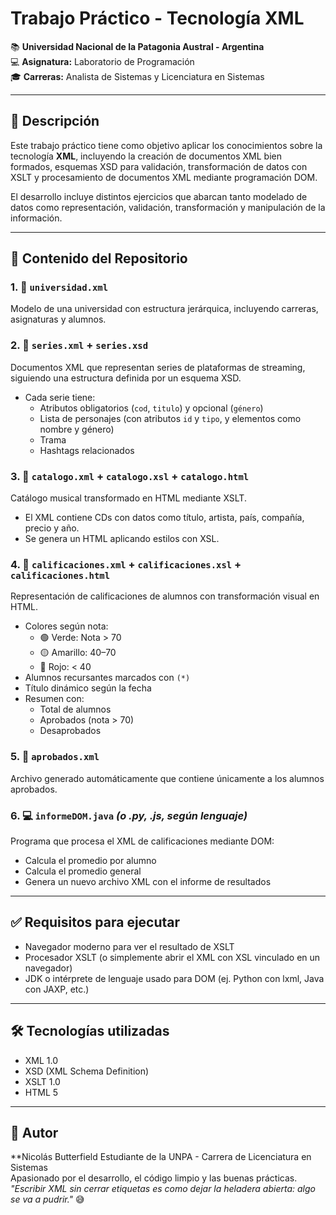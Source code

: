 # Trabajo Práctico - Tecnología XML  
📚 **Universidad Nacional de la Patagonia Austral - Argentina**  
💻 **Asignatura:** Laboratorio de Programación  
🎓 **Carreras:** Analista de Sistemas y Licenciatura en Sistemas  

---

## 📌 Descripción

Este trabajo práctico tiene como objetivo aplicar los conocimientos sobre la tecnología **XML**, incluyendo la creación de documentos XML bien formados, esquemas XSD para validación, transformación de datos con XSLT y procesamiento de documentos XML mediante programación DOM.  

El desarrollo incluye distintos ejercicios que abarcan tanto modelado de datos como representación, validación, transformación y manipulación de la información.

---

## 📁 Contenido del Repositorio

### 1. 📄 `universidad.xml`  
Modelo de una universidad con estructura jerárquica, incluyendo carreras, asignaturas y alumnos.

### 2. 📄 `series.xml` + `series.xsd`  
Documentos XML que representan series de plataformas de streaming, siguiendo una estructura definida por un esquema XSD.

- Cada serie tiene:
  - Atributos obligatorios (`cod`, `titulo`) y opcional (`género`)
  - Lista de personajes (con atributos `id` y `tipo`, y elementos como nombre y género)
  - Trama
  - Hashtags relacionados

### 3. 📄 `catalogo.xml` + `catalogo.xsl` + `catalogo.html`  
Catálogo musical transformado en HTML mediante XSLT.

- El XML contiene CDs con datos como título, artista, país, compañía, precio y año.
- Se genera un HTML aplicando estilos con XSL.

### 4. 📄 `calificaciones.xml` + `calificaciones.xsl` + `calificaciones.html`  
Representación de calificaciones de alumnos con transformación visual en HTML.

- Colores según nota:
  - 🟢 Verde: Nota > 70  
  - 🟡 Amarillo: 40–70  
  - 🔴 Rojo: < 40  
- Alumnos recursantes marcados con `(*)`
- Título dinámico según la fecha
- Resumen con:
  - Total de alumnos
  - Aprobados (nota > 70)
  - Desaprobados

### 5. 🧠 `aprobados.xml`  
Archivo generado automáticamente que contiene únicamente a los alumnos aprobados.

### 6. 💻 `informeDOM.java` *(o .py, .js, según lenguaje)*  
Programa que procesa el XML de calificaciones mediante DOM:

- Calcula el promedio por alumno
- Calcula el promedio general
- Genera un nuevo archivo XML con el informe de resultados

---

## ✅ Requisitos para ejecutar

- Navegador moderno para ver el resultado de XSLT
- Procesador XSLT (o simplemente abrir el XML con XSL vinculado en un navegador)
- JDK o intérprete de lenguaje usado para DOM (ej. Python con lxml, Java con JAXP, etc.)

---

## 🛠️ Tecnologías utilizadas

- XML 1.0  
- XSD (XML Schema Definition)  
- XSLT 1.0  
- HTML 5  

---

## 🚀 Autor

**Nicolás Butterfield
Estudiante de la UNPA - Carrera de Licenciatura en Sistemas  
Apasionado por el desarrollo, el código limpio y las buenas prácticas.  
_"Escribir XML sin cerrar etiquetas es como dejar la heladera abierta: algo se va a pudrir."_ 😅
